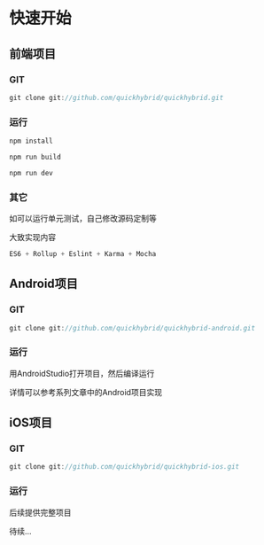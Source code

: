 # 快速开始

## 前端项目

### GIT

```js
git clone git://github.com/quickhybrid/quickhybrid.git
```

### 运行

```js
npm install

npm run build

npm run dev
```

### 其它

如可以运行单元测试，自己修改源码定制等

大致实现内容

```js
ES6 + Rollup + Eslint + Karma + Mocha
```

## Android项目

### GIT

```js
git clone git://github.com/quickhybrid/quickhybrid-android.git
```

### 运行

用AndroidStudio打开项目，然后编译运行

详情可以参考系列文章中的Android项目实现

## iOS项目

### GIT

```js
git clone git://github.com/quickhybrid/quickhybrid-ios.git
```

### 运行

后续提供完整项目

待续...